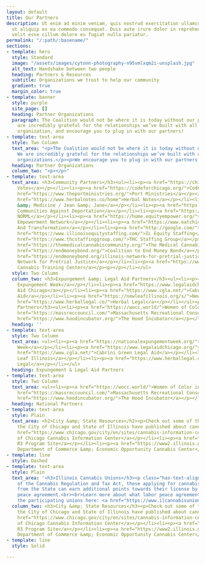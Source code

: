 ```yaml
---
layout: default
title: Our Partners
description: Ut enim ad minim veniam, quis nostrud exercitation ullamco laboris nisi
  ut aliquip ex ea commodo consequat. Duis aute irure dolor in reprehenderit in voluptate
  velit esse cillum dolore eu fugiat nulla pariatur.
permalink: "/:path/:basename/"
sections:
- template: hero
  style: Standard
  image: "/assets/images/cytonn-photography-n95vmlxqm2i-unsplash.jpg"
  alt_text: Handshake between two people
  heading: Partners & Resources
  subtitle: Organizations we trust to help our community
  gradient: true
  margin_color: true
- template: banner
  style: purple
  site_page: []
  heading: Partner Organizations
  paragraph: The Coalition would not be where it is today without our partners. We
    are incredibly grateful for the relationships we’ve built with all of the listed
    organization, and encourage you to plug in with our partners!
- template: text-area
  style: Two Column
  text_area: "<p>The Coalition would not be where it is today without our partners.
    We are incredibly grateful for the relationships we’ve built with all of the listed
    organizations.</p><p>We encourage you to plug in with our partners!</p>"
  heading: Partner Organizations
  column_two: "<p></p>"
- template: text-area
  text_area: <h3>Community Partners</h3><ul><li><p><a href="https://chicagovotes.com/">Chicago
    Votes</a></p></li><li><p><a href="https://codeforchicago.org/">Code for Chicago</a></p></li><li><p><a
    href="https://www.theportministries.org/">Port Ministries</a></p></li><li><p><a
    href="https://www.herbalnotes.co/home">Herbal Notes</a></p></li><li><p><a href="https://www.instagram.com/movementandmedicine420/?hl=en">Movement
    &amp; Medicine / Jean &amp; Jane</a></p></li><li><p><a href="https://www.organizedcommunities.org/">Organized
    Communities Against Deportation</a></p></li><li><p><a href="https://www.chicagonorml.org/">Chicago
    NORML</a></p></li><li><p><a href="https://home.equityempower.org/">Social Equity
    Empowerment Network</a></p></li><li><p><a href="https://www.eatchicago.org/">Equity
    And Transformation</a></p></li><li><p><a href="http://google.com/">PURE Coalition</a></p></li><li><p><a
    href="https://www.illinoisequitystaffing.com/">IL Equity Staffing</a></p></li><li><p><a
    href="https://www.thcstaffinggroup.com/">THC Staffing Group</a></p></li><li><p><a
    href="https://themedicalcannabiscommunity.org/">The Medical Cannabis Community</a></p></li><li><p><a
    href="https://endmoneybond.org/">Coalition to End Money Bond</a></p></li><li><p><a
    href="https://endmoneybond.org/illinois-network-for-pretrial-justice/">Illinois
    Network for Pretrial Justice</a></p></li><li><p><a href="https://www.illinoiscannabistrainingcenter.com/">Illinois
    Cannabis Training Center</a></p><p></p></li></ul>
  style: Two Column
  column_two: <h3>Expungement &amp; Legal Aid Partners</h3><ul><li><p><a href="https://nationalexpungementweek.org/">National
    Expungement Week</a></p></li><li><p><a href="https://www.legalaidchicago.org/">Legal
    Aid Chicago</a></p></li><li><p><a href="https://www.cgla.net/">Cabrini Green Legal
    Aid</a></p></li><li><p><a href="https://newleafillinois.org/s/">New Leaf Illinois</a></p></li><li><p><a
    href="https://www.herballegal.co/">Herbal Legal</a></p></li></ul><p></p><h3>National
    Partners</h3><ul><li><p><a href="https://wocc.world/">Women of Color in Cannabis</a></p></li><li><p><a
    href="https://massreccouncil.com/">Massachusetts Recreational Consumer Council</a></p></li><li><p><a
    href="https://www.hoodincubator.org/">The Hood Incubator</a></p></li></ul><p></p>
  heading: ''
- template: text-area
  style: Two Column
  text_area: <ul><li><p><a href="https://nationalexpungementweek.org/">National Expungement
    Week</a></p></li><li><p><a href="https://www.legalaidchicago.org/">Legal Aid Chicago</a></p></li><li><p><a
    href="https://www.cgla.net/">Cabrini Green Legal Aid</a></p></li><li><p><a href="https://newleafillinois.org/s/">New
    Leaf Illinois</a></p></li><li><p><a href="https://www.herballegal.co/">Herbal
    Legal</a></p></li></ul>
  heading: Expungement & Legal Aid Partners
- template: text-area
  style: Two Column
  text_area: <ul><li><p><a href="https://wocc.world/">Women of Color in Cannabis</a></p></li><li><p><a
    href="https://massreccouncil.com/">Massachusetts Recreational Consumer Council</a></p></li><li><p><a
    href="https://www.hoodincubator.org/">The Hood Incubator</a></p></li></ul><p></p>
  heading: National Partners
- template: text-area
  style: Plain
  text_area: <h2>City &amp; State Resources</h2><p>Check out some of the resources
    the City of Chicago and State of Illinois have published about cannabis.</p><ul><li><p><a
    href="https://www.chicago.gov/city/en/sites/cannabis-information-center/home.html">City
    of Chicago Cannabis Information Center</a></p></li><li><p><a href="https://r3.illinois.gov/">Illinois
    R3 Program Site</a></p></li><li><p><a href="https://www2.illinois.gov/dceo/CannabisEquity/Pages/default.aspx">IL
    Department of Commerce &amp; Economic Opportunity Cannabis Center</a></p></li></ul>
- template: line
  style: Dashed
- template: text-area
  style: Plain
  text_area: '<h3>Illinois Cannabis Unions</h3><p class="has-text-align-left">As part
    of the Cannabis Regulation and Tax Act, those applying for cannabis business licenses
    from the State can earn additional points towards their license by signing a labor
    peace agreement.<br><br>Learn more about what labor peace agreements and about
    the participating unions here: <a href="https://www.ilcannabisunions.com/" title="https://www.ilcannabisunions.com/">https://www.ilcannabisunions.com/</a></p>'
  column_two: <h3>City &amp; State Resources</h3><p>Check out some of the resources
    the City of Chicago and State of Illinois have published about cannabis.</p><ul><li><p><a
    href="https://www.chicago.gov/city/en/sites/cannabis-information-center/home.html">City
    of Chicago Cannabis Information Center</a></p></li><li><p><a href="https://r3.illinois.gov/">Illinois
    R3 Program Site</a></p></li><li><p><a href="https://www2.illinois.gov/dceo/CannabisEquity/Pages/default.aspx">IL
    Department of Commerce &amp; Economic Opportunity Cannabis Center</a></p></li></ul>
- template: line
  style: Solid

---
```

